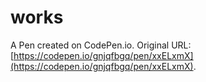 # works

A Pen created on CodePen.io. Original URL: [https://codepen.io/gnjqfbgq/pen/xxELxmX](https://codepen.io/gnjqfbgq/pen/xxELxmX).



